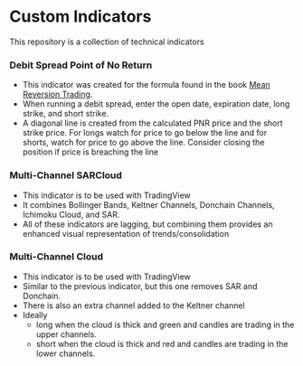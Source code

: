 # Custom Indicators
This repository is a collection of technical indicators 

### Debit Spread Point of No Return
- This indicator was created for the formula found in the book [Mean Reversion Trading](https://www.amazon.com/Mean-Reversion-Trading-Technical-Analysis-ebook/dp/B0B781VTZX/ref=sr_1_1?crid=35C2DW94FESUV&dib=eyJ2IjoiMSJ9.26n3tNbcUQflWrHzWPbPcAEHOCCw44N8TkqgrJHtWTWVrwRqUW95sm-qD6-plM5QiMpKUnqBi5SzLISKXLK2dO6zs3_pWJBfzTnhDwvF0Bs.mMBT33qp9k_URothrDm0eGMz_ALZ9OzmPgI7sE5Ku9Y&dib_tag=se&keywords=mean+reversion+trading+nishant+pant&qid=1723005127&sprefix=mean+rever%2Caps%2C106&sr=8-1).
- When running a debit spread, enter the open date, expiration date, long strike, and short strike. 
- A diagonal line is created from the calculated PNR price and the short strike price. For longs watch for price to go below the line and for shorts, watch for price to go above the line. Consider closing the position if price is breaching the line

### Multi-Channel SARCloud
- This indicator is to be used with TradingView
- It combines Bollinger Bands, Keltner Channels, Donchain Channels, Ichimoku Cloud, and SAR. 
- All of these indicators are lagging, but combining them provides an enhanced visual representation of trends/consolidation

### Multi-Channel Cloud
- This indicator is to be used with TradingView
- Similar to the previous indicator, but this one removes SAR and Donchain.
- There is also an extra channel added to the Keltner channel
- Ideally
    - long when the cloud is thick and green and candles are trading in the upper channels.
    - short when the cloud is thick and red and candles are trading in the lower channels.
